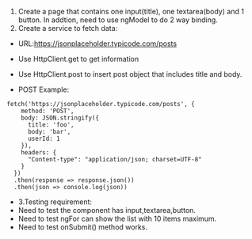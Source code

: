 1.	Create a page that contains one input(title), one textarea(body) and 1 button. In addtion,  need to use ngModel to do 2 way binding.
2.	Create a service to fetch data:
- URL:https://jsonplaceholder.typicode.com/posts
- Use HttpClient.get to get information
- Use HttpClient.post to insert post object that includes title and body.

- POST Example:
```
fetch('https://jsonplaceholder.typicode.com/posts', {
    method: 'POST',
    body: JSON.stringify({
      title: 'foo',
      body: 'bar',
      userId: 1
    }),
    headers: {
      "Content-type": "application/json; charset=UTF-8"
    }
  })
  .then(response => response.json())
  .then(json => console.log(json))
```

- 3.Testing requirement:
- Need to test the component has input,textarea,button.
- Need to test ngFor can show the list with 10 items maximum.
- Need to test onSubmit() method works.